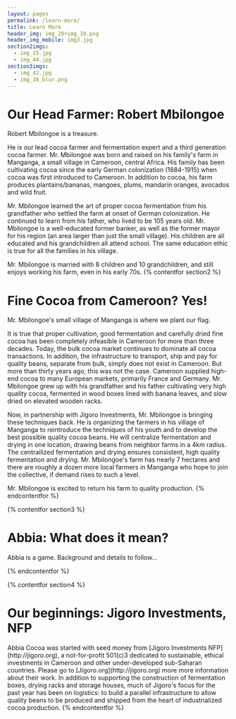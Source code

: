 ```yaml
---
layout: pages
permalink: /learn-more/
title: Learn More
header_img: img_20+img_10.png
header_img_mobile: img3.jpg
section2imgs:
  - img_15.jpg
  - img_44.jpg
section3imgs:
  - img_42.jpg
  - img_38_blur.png
---
```


<h1 class="is-uppercase is-size-1"><span>Our Head Farmer:</span> Robert Mbilongoe</h1>
Robert Mbilongoe is a treasure. 

He is our lead cocoa farmer and fermentation expert and a third generation cocoa farmer. Mr. Mbilongoe was born and raised on his family's farm in Manganga, a small village in Cameroon, central Africa. His family has been cultivating cocoa since the early German colonization (1884-1915) when cocoa was first introduced to Cameroon. In addition to cocoa, his farm produces plantains/bananas, mangoes, plums, mandarin oranges, avocados and wild fruit.

Mr. Mbilongoe learned the art of proper cocoa fermentation from his grandfather who settled the farm at onset of German colonization. He continued to learn from his father, who lived to be 105 years old. Mr. Mbilongoe is a well-educated former banker, as well as the former mayor for his region (an area larger than just the small village). His children are all educated and his grandchildren all attend school. The same education ethic is true for all the families in his village.

Mr. Mbilongoe is married with 8 children and 10 grandchildren, and still enjoys working his farm, even in his early 70s. 
{% contentfor section2 %}


<h1 class="is-uppercase is-size-1"><span>Fine Cocoa from Cameroon?</span> Yes!</h1>
Mr. Mbilongoe's small village of Manganga is where we plant our flag.

It is true that proper cultivation, good fermentation and carefully dried fine cocoa has been completely infeasible in Cameroon for more than three decades. Today, the bulk cocoa market continues to dominate all cocoa transactions. In addition, the infrastructure to transport, ship and pay for quality beans, separate from bulk, simply does not exist in Cameroon. But more than thirty years ago, this was not the case. Cameroon supplied high-end cocoa to many European markets, primarily France and Germany. Mr. Mbilongoe grew up with his grandfather and his father cultivating very high quality cocoa, fermented in wood boxes lined with banana leaves, and slow dried on elevated wooden racks.

Now, in partnership with Jigoro Investments, Mr. Mbilongoe is bringing these techniques back. He is organizing the farmers in his village of Manganga to reintroduce the techniques of his youth and to develop the best possible quality cocoa beans. He will centralize fermentation and drying in one location, drawing beans from neighbor farms in a 4km radius. The centrailized fermentation and drying ensures consistent, high quality fermentation and drying. Mr. Mbilongoe's farm has nearly 7 hectares and there are roughly a dozen more local farmers in Manganga who hope to join the collective, if demand rises to such a level.

Mr. Mbilongoe is excited to return his farm to quality production.
{% endcontentfor %}

{% contentfor section3 %}
<h1 class="is-uppercase is-size-1"><span>Abbia:</span> What does it mean?</h1>
Abbia is a game. Background and details to follow...

{% endcontentfor %}

{% contentfor section4 %}
<h1 class="is-uppercase is-size-1"><span>Our beginnings:</span> Jigoro Investments, NFP</h1>
Abbia Cocoa was started with seed money from [Jigoro Investments NFP](http://jigoro.org), a not-for-profit 501(c)3 dedicated to sustainable, ethical investments in Cameroon and other under-developed sub-Saharan countries. Please go to [Jigoro.org](http://jigoro.org) more more information about their work. In addition to supporting the construction of fermentation boxes, drying racks and storage houses, much of Jigoro's focus for the past year has been on logistics: to build a parallel infrastructure to allow quality beans to be produced and shipped from the heart of industrialized cocoa production.
{% endcontentfor %}
